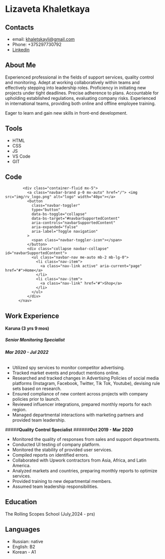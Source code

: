 # Lizaveta Khaletkaya

## Contacts
* email: khaletskayli@gmail.com
* Phone: +375297730792
* [Linkedin](https://www.linkedin.com/in/khaletskaya-lizaveta/)

## About Me
Experienced professional in the fields of support services, quality control and monitoring. Adept at working collaboratively within teams and effectively stepping into leadership roles. Proficiency in initiating new projects under tight deadlines. Precise adherence to plans. Accountable for upholding established regulations, evaluating company risks. Experienced in international teams, providing both online and offline employee training.

Eager to learn and gain new skills in front-end development.

## Tools
* HTML
* CSS
* JS
* VS Code
* GIT

## Code
``` <nav class="navbar navbar-expand-lg bg-light">
        <div class="container-fluid mx-5">
          <a class="navbar-brand p-0 mx-auto" href="/"> <img src="img/rv_logo.png" alt="logo" width="40px"></a>
          <button
            class="navbar-toggler"
            type="button"
            data-bs-toggle="collapse"
            data-bs-target="#navbarSupportedContent"
            aria-controls="navbarSupportedContent"
            aria-expanded="false"
            aria-label="Toggle navigation"
          >
            <span class="navbar-toggler-icon"></span>
          </button>
          <div class="collapse navbar-collapse" id="navbarSupportedContent">
            <ul class="navbar-nav me-auto mb-2 mb-lg-0">
              <li class="nav-item">
                <a class="nav-link active" aria-current="page" href="#">Home</a>
              </li>
              <li class="nav-item">
                <a class="nav-link" href="#">Shop</a>
              </li>
            </ul>
          </div>
      </nav>
 ```

## Work Experience
 #### Karuna (3 yrs 9 mos)
 ##### Senior Monitoring Specialist
 ###### **Mar 2020 - Jul 2022**
* Utilized spy services to monitor competitor advertising.
* Tracked market events and product mentions online.
* Researched and tracked changes in Advertising Policies of social media platforms (Instagram, Facebook, Twitter, Tik Tok, Youtube), devising rule sets based on research.
* Ensured compliance of new content across projects with company policies prior to launch.
* Reviewed influencer integrations, prepared monthly reports for each region.
* Managed departmental interactions with marketing partners and provided team leadership.     


#####**Quality Control Specialist**
######**Oct 2019 - Mar 2020**
* Monitored the quality of responses from sales and support departments.
* Conducted UI testing of company platform.
* Monitored the stability of provided user services.
* Compiled reports on identified errors.
* Collaborated with Upwork contractors from Asia, Africa, and Latin America.
* Analyzed markets and countries, preparing monthly reports to optimize services.
* Provided training to new departmental members.
* Assumed team leadership responsibilities.

## Education
The Rolling Scopes School (July,2024 - prs)

## Languages
* Russian: native
* English: B2
* Korean - A1